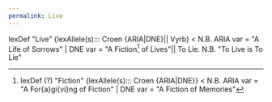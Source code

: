 ```yaml
---
permalink: Live
---
```

lexDef "Live" {lexAllele(s)::: Croen {ARIA|DNE}|| Vyrb} < N.B. ARIA var = "A Life of Sorrows" | DNE var = "A Fiction[^f] of Lives"|| To Lie. N.B. "To Live is To Lie"

[^f]: lexDef (?) "Fiction" {lexAllele(s)::: Croen {ARIA|DNE}} < N.B. ARIA var = "A For{a}gi{vi}ng of Fiction" | DNE var = "A Fiction of Memories"